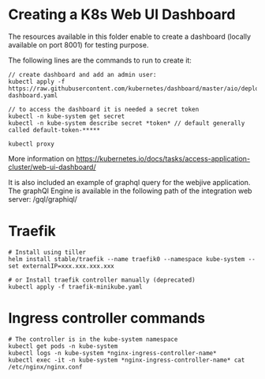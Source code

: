 Creating a K8s Web UI Dashboard
===============================

The resources available in this folder enable to create a dashboard (locally available on port 8001) for testing purpose. 

The following lines are the commands to run to create it: 
```
// create dashboard and add an admin user:
kubectl apply -f https://raw.githubusercontent.com/kubernetes/dashboard/master/aio/deploy/recommended/kubernetes-dashboard.yaml

// to access the dashboard it is needed a secret token
kubectl -n kube-system get secret
kubectl -n kube-system describe secret *token* // default generally called default-token-*****

kubectl proxy
```

More information on https://kubernetes.io/docs/tasks/access-application-cluster/web-ui-dashboard/

It is also included an example of graphql query for the webjive application. The graphQl Engine is available in the following path of the integration web server: /gql/graphiql/

Traefik
=======
```
# Install using tiller
helm install stable/traefik --name traefik0 --namespace kube-system --set externalIP=xxx.xxx.xxx.xxx

# or Install traefik controller manually (deprecated)
kubectl apply -f traefik-minikube.yaml

```

Ingress controller commands
===========================
```
# The controller is in the kube-system namespace
kubectl get pods -n kube-system
kubectl logs -n kube-system *nginx-ingress-controller-name*
kubectl exec -it -n kube-system *nginx-ingress-controller-name* cat /etc/nginx/nginx.conf
```